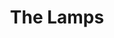---
layout: photowork
order: 0
n_photos: 6
key_photo: 1
title: The Lamps
link: "https://www.instagram.com/p/CmN3EI1rXYy/?utm_source=ig_web_copy_link&igshid=MzRlODBiNWFlZA=="
n_photos: 1
---